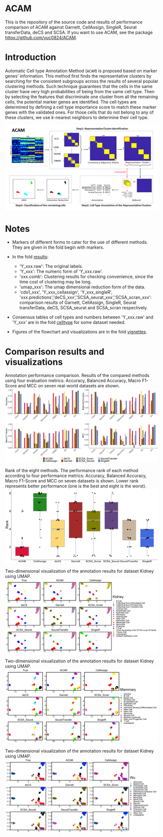 # ACAM
This is the repository of the source code and results of performance comparison of ACAM against Garnett, CellAssign, SingleR, Seurat transferData, deCS and SCSA. If you want to use ACAM, see the package <https://github.com/yuc0824/ACAM>.

# Introduction
Automatic Cell type Annotation Method (`ACAM`) is proposed based on  marker genes'  information. This method first finds the representative clusters by searching for the  consistent subgroups across the  results  of  several popular clustering methods.  Such technique guarantees that the cells in the same cluster have very high probabilities of being from  the same cell type. Then by selecting the  features that  discriminate  one cluster from all the remaining cells,  the potential marker genes  are identified. The cell types are determined by defining a cell type importance score to match these marker genes with the validated ones.  For those cells that do not belong to any of these clusters, we use $k$-nearest neighbors to determine their cell type. 

![flowchart of ACAM](vignettes/ACAM_flowchart.png)

# Notes
- Markers of different forms to cater for the use of different methods. They are given in the fold begin with markers.
- In the fold [results](./results/):
  - 'Y_xxx.raw': The original labels.
  - 'Y_xxx': The numeric form of 'Y_xxx.raw'.
  - 'xxx.comb': Clustering results for checking convenience, since the time cost of clustering may be long.
  - 'umap_xxx': The umap dimensional reduction form of the data.
  - 'cds1_xxx', 'Y_xxx_cellassign', 'Y_xxx_singleR', 'xxx.predictions','deCS_xxx','SCSA_seurat_xxx','SCSA_scran_xxx': comparison results of Garnett, CellAssign, SingleR, Seurat transferData, deCS, SCSA_seurat and SCSA_scran respectively.
- Consensus tables of cell types and numbers between 'Y_xxx.raw' and 'Y_xxx' are in the fold [celltype](./celltype/) for some dataset needed.

- Figures of the flowchart and visualizations are in the fold [vignettes](./vignettes/).

# Comparison results and visualizations
Annotation performance comparison. Results of the  compared methods using four evaluation metrics: Accuracy, Balanced Accuracy, Macro F1-Score and MCC on seven real-world datasets are shown.
![bar_total](vignettes/bar_total.png)

Rank of the eight methods. The performance rank of each method  according to four performance metrics: Accuracy, Balanced Accuracy, Macro F1-Score and MCC on seven datasets is shown.  Lower rank represents better performance (one is the best and eight is the worst).
![total_rank](vignettes/total_rank.png)

Two-dimensional visualization of the annotation results for dataset Kidney using UMAP.
![vis2_kidney](vignettes/vis2_kidney.png)

Two-dimensional visualization of the annotation results for dataset  Kidney using UMAP.
![vis2_mammary](vignettes/vis2_mammary.png)

Two-dimensional visualization of the annotation results for dataset  Kidney using UMAP.
![vis2_wu](vignettes/vis2_wu.png)
